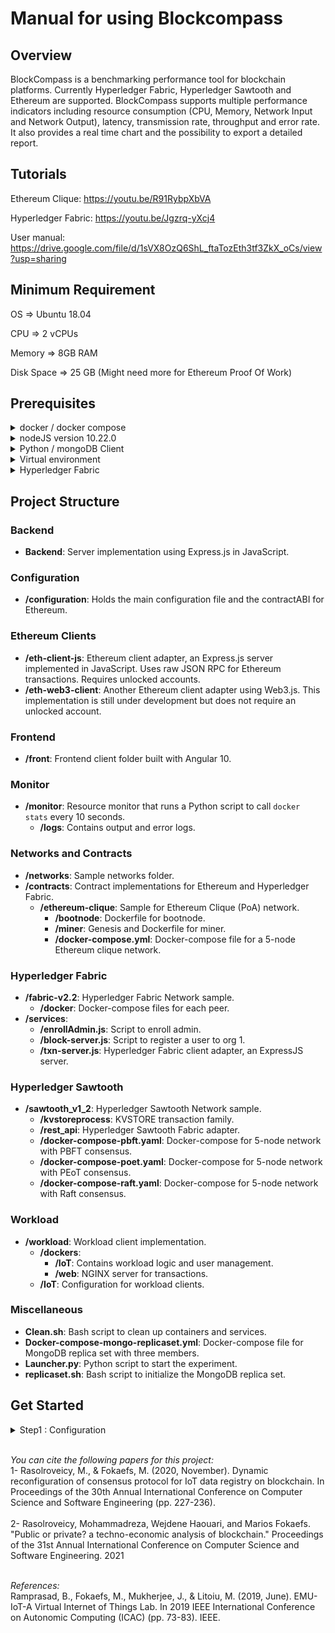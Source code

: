 

<a name="top"></a>

# Manual for using Blockcompass 

## Overview

BlockCompass is a benchmarking performance tool for blockchain platforms. Currently Hyperledger Fabric, Hyperledger Sawtooth and Ethereum are supported.  BlockCompass supports multiple performance indicators including resource consumption (CPU, Memory, Network Input and Network Output), latency, transmission rate, throughput and error rate. It also provides a real time chart and the possibility to export a detailed report. 

## Tutorials
Ethereum Clique: https://youtu.be/R91RybpXbVA

Hyperledger Fabric: https://youtu.be/Jgzrq-yXcj4

User manual: https://drive.google.com/file/d/1sVX8OzQ6ShL_ftaTozEth3tf3ZkX_oCs/view?usp=sharing

## Minimum Requirement

OS  => Ubuntu 18.04

CPU  => 2 vCPUs

Memory  => 8GB RAM

Disk Space  => 25 GB (Might need more for Ethereum Proof Of Work)



## Prerequisites

<details><summary>docker / docker compose</summary>


1. install docker either from the officiel documentation https://docs.docker.com/engine/install/ubuntu/, or following the next steps
  
  1.1 Manual installation 
```
sudo apt update 
sudo apt install apt-transport-https ca-certificates 
curl software-properties-common
curl -fsSL https://download.docker.com/linux/ubuntu/gpg | sudo apt-key add -
sudo add-apt-repository "deb [arch=amd64] https://download.docker.com/linux/ubuntu bionic stable"
sudo apt update
sudo apt install docker-ce  
```
1.2 Run docker without sudo  

  

```
sudo usermod -aG docker ${USER}
su - ${USER}

```
2.  install docker compose either from the officiel documentation https://docs.docker.com/compose/install/, or following the next steps

```
sudo curl -L https://github.com/docker/compose/releases/download/1.21.2/docker-compose-`uname -s`-`uname -m` -o /usr/local/bin/docker-compose
sudo chmod +x /usr/local/bin/docker-compose
```


</details>




<details><summary>nodeJS version 10.22.0</summary>


1. Install nodeJS version 10.22.0
  
  1.1 Manual installation 
```
 cd ~
curl -sL https://deb.nodesource.com/setup_10.x -o nodesource_setup.sh
sudo bash nodesource_setup.sh
sudo apt install nodejs
sudo apt install build-essential
```



</details>

<details><summary>Python / mongoDB Client</summary>


1. Python is by default installed in ubuntu 18.04 distribution, to update python run the following commands:
  

```
sudo apt update
sudo apt -y upgrade
```

  2.  Install Additional Tools
  
```
sudo apt install -y python3-pip
sudo apt install libssl-dev libffi-dev python3-dev 
sudo apt install -y python3-venv
```

  3.  Install mongoDB Client
```
sudo apt install mongodb-clients

```
  
</details>


<details><summary> Virtual environment </summary>


1. Clone repository
  

```
git clone https://github.com/polytechnique-ease/blockcompass
```

  2.  Set virtual environment and install requirement
  
```
cd blockcompass
python3 -m venv env
source env/bin/activate
pip install -r requirements.txt
```

  3.  Install mongoDB Client
```
sudo apt install mongodb-clients

```
  
</details>



</details>

<details><summary>Hyperledger Fabric</summary>


1.  Download binaries and pull docker images for Fabric v2.2


```

   curl -sSL https://bit.ly/2ysbOFE | bash -s -- 2.2.2 1.4.9

```

  2.   Using bash_profile to add Hyperledger Fabric bin permanently to the PATH environment variable

  
```
sudo nano ~/.profile
  
## At the end of the file, add this line:
export PATH=<path to fabric-sample location>/bin:$PATH
  
source ~/.profile

```

  3.  Install Golang 1.17
```
cd ~
curl -O https://dl.google.com/go/go1.17.linux-amd64.tar.gz
tar xvf go1.17.linux-amd64.tar.gz
sudo chown -R root:root ./go
sudo mv go /usr/local
sudo nano ~/.profile
  
## At the end of the file, add this line:
export PATH=$PATH:/usr/local/go/bin
  
source ~/.profile


```

 4. Set ABRIC_CFG_PATH variable: 
```
sudo nano ~/.profile
  
## At the end of the file, add this line:
export FABRIC_CFG_PATH=<Absolute PATH to iot-docker-mongoDB folder>/networks/fabric-v2.2/config

source ~/.profile


```
  
</details>



## Project Structure

### Backend

- **Backend**: Server implementation using Express.js in JavaScript.

### Configuration

- **/configuration**: Holds the main configuration file and the contractABI for Ethereum.

### Ethereum Clients

- **/eth-client-js**: Ethereum client adapter, an Express.js server implemented in JavaScript. Uses raw JSON RPC for Ethereum transactions. Requires unlocked accounts.
- **/eth-web3-client**: Another Ethereum client adapter using Web3.js. This implementation is still under development but does not require an unlocked account.

### Frontend

- **/front**: Frontend client folder built with Angular 10.

### Monitor

- **/monitor**: Resource monitor that runs a Python script to call `docker stats` every 10 seconds.
  - **/logs**: Contains output and error logs.

### Networks and Contracts

- **/networks**: Sample networks folder.
- **/contracts**: Contract implementations for Ethereum and Hyperledger Fabric.
  - **/ethereum-clique**: Sample for Ethereum Clique (PoA) network.
    - **/bootnode**: Dockerfile for bootnode.
    - **/miner**: Genesis and Dockerfile for miner.
    - **/docker-compose.yml**: Docker-compose file for a 5-node Ethereum clique network.

### Hyperledger Fabric

- **/fabric-v2.2**: Hyperledger Fabric Network sample.
  - **/docker**: Docker-compose files for each peer.
- **/services**:
  - **/enrollAdmin.js**: Script to enroll admin.
  - **/block-server.js**: Script to register a user to org 1.
  - **/txn-server.js**: Hyperledger Fabric client adapter, an ExpressJS server.

### Hyperledger Sawtooth

- **/sawtooth_v1_2**: Hyperledger Sawtooth Network sample.
  - **/kvstoreprocess**: KVSTORE transaction family.
  - **/rest_api**: Hyperledger Sawtooth Fabric adapter.
  - **/docker-compose-pbft.yaml**: Docker-compose for 5-node network with PBFT consensus.
  - **/docker-compose-poet.yaml**: Docker-compose for 5-node network with PEoT consensus.
  - **/docker-compose-raft.yaml**: Docker-compose for 5-node network with Raft consensus.

### Workload

- **/workload**: Workload client implementation.
  - **/dockers**: 
    - **/IoT**: Contains workload logic and user management.
    - **/web**: NGINX server for transactions.
  - **/IoT**: Configuration for workload clients.

### Miscellaneous

- **Clean.sh**: Bash script to clean up containers and services.
- **Docker-compose-mongo-replicaset.yml**: Docker-compose file for MongoDB replica set with three members.
- **Launcher.py**: Python script to start the experiment.
- **replicaset.sh**: Bash script to initialize the MongoDB replica set.
  
  
 ## Get Started
  
  
  <details><summary>Step1 : Configuration</summary>


1.  ReplicaSet
  
  1.1  In the configuration/blockchain.yaml file, change the IP address in replicaSet field by your local IP address. 

    replicaSet:
 -  'IP:27011'
 -  'IP:27012'
 -  'IP:27013'
    
```
chmod +x replicaset.sh
```

1.2 In the replicaset.sh file, change the IP address by your IP address. 


2. Network Configuration:

2.1  In the configuration/blockchain.yaml file set the target Blockchain in Blockchain.type field, allowed values are: ethereum-clique, ethereum-pow, sawtooth-pbft, sawtooth-raft, sawtooth-poet and fabric.
    
    

<details><summary> 2.2 Ethereum Configuration </summary>


  
</details>

</details>

  

<br> *You can cite the following papers for this project:*
<br> 1- Rasolroveicy, M., & Fokaefs, M. (2020, November). Dynamic reconfiguration of consensus protocol for IoT data registry on blockchain. In Proceedings of the 30th Annual International Conference on Computer Science and Software Engineering (pp. 227-236). <br>
<br> 2- Rasolroveicy, Mohammadreza, Wejdene Haouari, and Marios Fokaefs. "Public or private? a techno-economic analysis of blockchain." Proceedings of the 31st Annual International Conference on Computer Science and Software Engineering. 2021

<br>*References:*
<br>Ramprasad, B., Fokaefs, M., Mukherjee, J., & Litoiu, M. (2019, June). EMU-IoT-A Virtual Internet of Things Lab. In 2019 IEEE International Conference on Autonomic Computing (ICAC) (pp. 73-83). IEEE.
